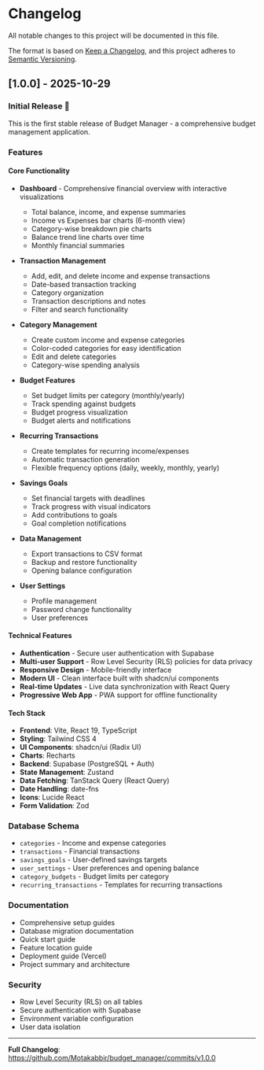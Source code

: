# Changelog

All notable changes to this project will be documented in this file.

The format is based on [Keep a Changelog](https://keepachangelog.com/en/1.0.0/),
and this project adheres to [Semantic Versioning](https://semver.org/spec/v2.0.0.html).

## [1.0.0] - 2025-10-29

### Initial Release 🎉

This is the first stable release of Budget Manager - a comprehensive budget management application.

### Features

#### Core Functionality

- **Dashboard** - Comprehensive financial overview with interactive visualizations
  - Total balance, income, and expense summaries
  - Income vs Expenses bar charts (6-month view)
  - Category-wise breakdown pie charts
  - Balance trend line charts over time
  - Monthly financial summaries

- **Transaction Management**
  - Add, edit, and delete income and expense transactions
  - Date-based transaction tracking
  - Category organization
  - Transaction descriptions and notes
  - Filter and search functionality

- **Category Management**
  - Create custom income and expense categories
  - Color-coded categories for easy identification
  - Edit and delete categories
  - Category-wise spending analysis

- **Budget Features**
  - Set budget limits per category (monthly/yearly)
  - Track spending against budgets
  - Budget progress visualization
  - Budget alerts and notifications

- **Recurring Transactions**
  - Create templates for recurring income/expenses
  - Automatic transaction generation
  - Flexible frequency options (daily, weekly, monthly, yearly)

- **Savings Goals**
  - Set financial targets with deadlines
  - Track progress with visual indicators
  - Add contributions to goals
  - Goal completion notifications

- **Data Management**
  - Export transactions to CSV format
  - Backup and restore functionality
  - Opening balance configuration

- **User Settings**
  - Profile management
  - Password change functionality
  - User preferences

#### Technical Features

- **Authentication** - Secure user authentication with Supabase
- **Multi-user Support** - Row Level Security (RLS) policies for data privacy
- **Responsive Design** - Mobile-friendly interface
- **Modern UI** - Clean interface built with shadcn/ui components
- **Real-time Updates** - Live data synchronization with React Query
- **Progressive Web App** - PWA support for offline functionality

#### Tech Stack

- **Frontend**: Vite, React 19, TypeScript
- **Styling**: Tailwind CSS 4
- **UI Components**: shadcn/ui (Radix UI)
- **Charts**: Recharts
- **Backend**: Supabase (PostgreSQL + Auth)
- **State Management**: Zustand
- **Data Fetching**: TanStack Query (React Query)
- **Date Handling**: date-fns
- **Icons**: Lucide React
- **Form Validation**: Zod

### Database Schema

- `categories` - Income and expense categories
- `transactions` - Financial transactions
- `savings_goals` - User-defined savings targets
- `user_settings` - User preferences and opening balance
- `category_budgets` - Budget limits per category
- `recurring_transactions` - Templates for recurring transactions

### Documentation

- Comprehensive setup guides
- Database migration documentation
- Quick start guide
- Feature location guide
- Deployment guide (Vercel)
- Project summary and architecture

### Security

- Row Level Security (RLS) on all tables
- Secure authentication with Supabase
- Environment variable configuration
- User data isolation

---

**Full Changelog**: <https://github.com/Motakabbir/budget_manager/commits/v1.0.0>
